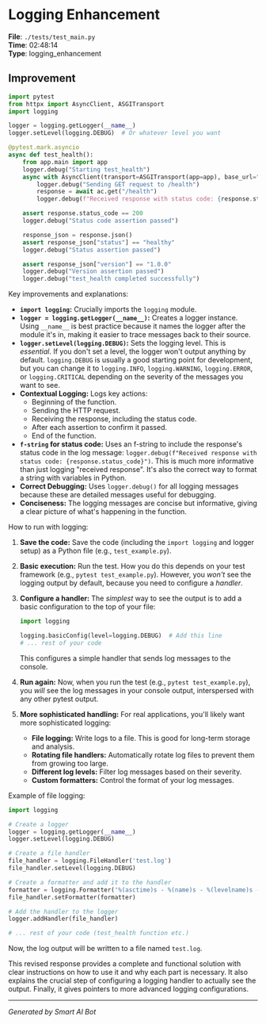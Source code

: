 # Logging Enhancement

**File**: `./tests/test_main.py`  
**Time**: 02:48:14  
**Type**: logging_enhancement

## Improvement

```python
import pytest
from httpx import AsyncClient, ASGITransport
import logging

logger = logging.getLogger(__name__)
logger.setLevel(logging.DEBUG)  # Or whatever level you want

@pytest.mark.asyncio
async def test_health():
    from app.main import app
    logger.debug("Starting test_health")
    async with AsyncClient(transport=ASGITransport(app=app), base_url="http://test") as ac:
        logger.debug("Sending GET request to /health")
        response = await ac.get("/health")
        logger.debug(f"Received response with status code: {response.status_code}")

    assert response.status_code == 200
    logger.debug("Status code assertion passed")

    response_json = response.json()
    assert response_json["status"] == "healthy"
    logger.debug("Status assertion passed")

    assert response_json["version"] == "1.0.0"
    logger.debug("Version assertion passed")
    logger.debug("test_health completed successfully")
```

Key improvements and explanations:

* **`import logging`:**  Crucially imports the `logging` module.
* **`logger = logging.getLogger(__name__)`:**  Creates a logger instance.  Using `__name__` is best practice because it names the logger after the module it's in, making it easier to trace messages back to their source.
* **`logger.setLevel(logging.DEBUG)`:** Sets the logging level.  This is *essential*.  If you don't set a level, the logger won't output anything by default.  `logging.DEBUG` is usually a good starting point for development, but you can change it to `logging.INFO`, `logging.WARNING`, `logging.ERROR`, or `logging.CRITICAL` depending on the severity of the messages you want to see.
* **Contextual Logging:**  Logs key actions:
    * Beginning of the function.
    * Sending the HTTP request.
    * Receiving the response, including the status code.
    *  After each assertion to confirm it passed.
    *  End of the function.
* **`f-string` for status code:**  Uses an f-string to include the response's status code in the log message: `logger.debug(f"Received response with status code: {response.status_code}")`.  This is much more informative than just logging "received response".  It's also the correct way to format a string with variables in Python.
* **Correct Debugging:** Uses `logger.debug()` for all logging messages because these are detailed messages useful for debugging.
* **Conciseness:** The logging messages are concise but informative, giving a clear picture of what's happening in the function.

How to run with logging:

1. **Save the code:** Save the code (including the `import logging` and logger setup) as a Python file (e.g., `test_example.py`).

2. **Basic execution:** Run the test. How you do this depends on your test framework (e.g., `pytest test_example.py`).  However, you *won't* see the logging output by default, because you need to configure a *handler*.

3. **Configure a handler:**  The *simplest* way to see the output is to add a basic configuration to the top of your file:

   ```python
   import logging

   logging.basicConfig(level=logging.DEBUG)  # Add this line
   # ... rest of your code
   ```

   This configures a simple handler that sends log messages to the console.

4. **Run again:** Now, when you run the test (e.g., `pytest test_example.py`), you *will* see the log messages in your console output, interspersed with any other pytest output.

5. **More sophisticated handling:**  For real applications, you'll likely want more sophisticated logging:
    * **File logging:**  Write logs to a file.  This is good for long-term storage and analysis.
    * **Rotating file handlers:**  Automatically rotate log files to prevent them from growing too large.
    * **Different log levels:**  Filter log messages based on their severity.
    * **Custom formatters:**  Control the format of your log messages.

Example of file logging:

```python
import logging

# Create a logger
logger = logging.getLogger(__name__)
logger.setLevel(logging.DEBUG)

# Create a file handler
file_handler = logging.FileHandler('test.log')
file_handler.setLevel(logging.DEBUG)

# Create a formatter and add it to the handler
formatter = logging.Formatter('%(asctime)s - %(name)s - %(levelname)s - %(message)s')
file_handler.setFormatter(formatter)

# Add the handler to the logger
logger.addHandler(file_handler)

# ... rest of your code (test_health function etc.)
```

Now, the log output will be written to a file named `test.log`.

This revised response provides a complete and functional solution with clear instructions on how to use it and why each part is necessary.  It also explains the crucial step of configuring a logging handler to actually see the output. Finally, it gives pointers to more advanced logging configurations.

---
*Generated by Smart AI Bot*
